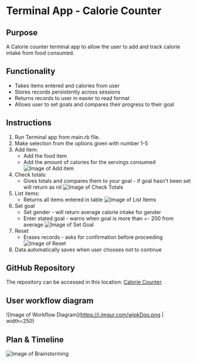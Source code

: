# Terminal App - Calorie Counter

## Purpose
A Calorie counter terminal app to allow the user to add and track calorie intake from food consumed.

## Functionality
* Takes items entered and calories from user
* Stores records persistently across sessions
* Returns records to user in easier to read format
* Allows user to set goals and compares their progress to their goal


## Instructions

1. Run Terminal app from main.rb file.
2. Make selection from the options given with number 1-5
3. Add item:
    * Add the food item
    * Add the amount of calories for the servings consumed
    ![Image of Add item](https://i.imgur.com/TZLx39v.png)
4. Check totals:
    * Gives totals and compares them to your goal - if goal hasn't been set will return as nil
    ![Image of Check Totals](https://i.imgur.com/GHS2nFy.png)
5. List items:
    * Returns all items entered in table
    ![Image of List Items](https://i.imgur.com/UjKUY9c.png)
6. Set goal
    * Set gender - will return average calorie intake for gender
    * Enter stated goal - warns when goal is more than +- 200 from average
    ![Image of Set Goal](https://i.imgur.com/bFcy5yF.png) 
7. Reset
    * Erases records - asks for confirmation before proceeding
    ![Image of Reset](https://i.imgur.com/GfL7J4e.png)
8. Data automatically saves when user chooses not to continue

## GitHub Repository

The repository can be accessed in this location: [Calorie Counter](https://github.com/DanielTeale/CalorieCounter).

## User workflow diagram

![Image of Workflow Diagram](https://i.imgur.com/wjpkDqo.png | width=250)

## Plan & Timeline

![Image of Brainstorming](https://i.imgur.com/qAGgYBg.jpg)
